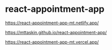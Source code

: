 # react-appointment-app
https://react-appointment-app-mt.netlify.app/


https://mttaskin.github.io/react-appointment-app/

https://react-appointment-app-mt.vercel.app/
